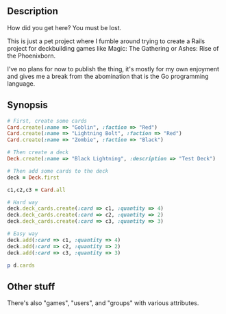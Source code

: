 ## Description
How did you get here? You must be lost.

This is just a pet project where I fumble around trying to create a Rails
project for deckbuilding games like Magic: The Gathering or Ashes: Rise of
the Phoenixborn.

I've no plans for now to publish the thing, it's mostly for my own enjoyment
and gives me a break from the abomination that is the Go programming language.

## Synopsis

```ruby
# First, create some cards
Card.create(:name => "Goblin", :faction => "Red")
Card.create(:name => "Lightning Bolt", :faction => "Red")
Card.create(:name => "Zombie", :faction => "Black")

# Then create a deck
Deck.create(:name => "Black Lightning", :description => "Test Deck")

# Then add some cards to the deck
deck = Deck.first

c1,c2,c3 = Card.all

# Hard way
deck.deck_cards.create(:card => c1, :quantity => 4)
deck.deck_cards.create(:card => c2, :quantity => 2)
deck.deck_cards.create(:card => c3, :quantity => 3)

# Easy way
deck.add(:card => c1, :quantity => 4)
deck.add(:card => c2, :quantity => 2)
deck.add(:card => c3, :quantity => 3)

p d.cards
```

## Other stuff

There's also "games", "users", and "groups" with various attributes.
